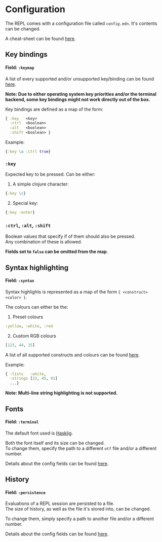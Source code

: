 # Configuration 

The REPL comes with a configuration file called `config.edn`. It's contents can be changed.

A cheat-sheet can be found [here](cheat-sheet.md).

## Key bindings

#### Field: `:keymap`

A list of every supported and/or unsupported key/binding can be found [here](cheat-sheet.md#key-bindings).

**Note: Due to either operating system key priorities and/or the terminal backend,
some key bindings might not work directly out of the box.**

Key bindings are defined as a map of the form:

```clojure
{ :key   <key> 
  :ctrl  <boolean> 
  :alt   <boolean> 
  :shift <boolean> }
```

Example:
```clojure
{:key \a :ctrl true}
```

### `:key`

Expected key to be pressed. Can be either:
1. A simple clojure character:
```clojure
{:key \c}
```

2. Special key:
```clojure
{:key :enter}
```

### `:ctrl`, `:alt`, `:shift`
Boolean values that specify if of them should also be pressed.\
Any combination of these is allowed.

**Fields set to `false` can be omitted from the map**.

## Syntax highlighting

#### Field: `:syntax`

Syntax highlights is represented as a map of the form `{ <construct> <color> }`.

The colours can either be the:
1. Preset colours
```clojure
:yellow, :white, :red 
```
2. Custom RGB colours
```clojure
[123, 44, 15]
```
A list of all supported constructs and colours can be found [here](cheat-sheet.md#syntax-highlighting).

Example:
```clojure
{ :lists   :white,
  :strings [22, 45, 91]
  ...}
```
 
**Note: Multi-line string highlighting is not supported.**

## Fonts

#### Field: `:terminal`

The default font used is [Hasklig](https://github.com/i-tu/Hasklig).

Both the font itself and its size can be changed.\
To change them, specify the path to a different `otf` file and/or a different number.

Details about the config fields can be found [here](cheat-sheet.md#fonts).

## History

#### Field: `:persistence`

Evaluations of a REPL session are persisted to a file.\
The size of history, as well as the file it's stored into, can be changed.

To change them, simply specify a path to another file and/or a different number.

Details about the config fields can be found [here](cheat-sheet.md#history).
